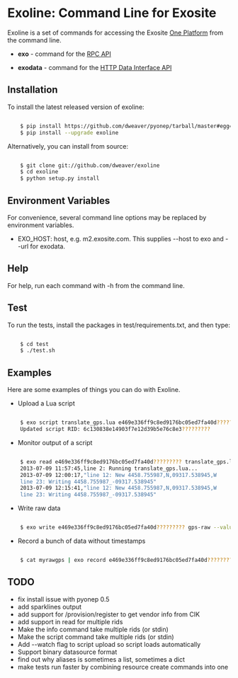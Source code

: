 Exoline: Command Line for Exosite
=================================

Exoline is a set of commands for accessing the Exosite [One Platform](http://exosite.com/products/onep) from the command line.

- **exo** - command for the [RPC API](http://developers.exosite.com/display/OP/Remote+Procedure+Call+API)

- **exodata** - command for the [HTTP Data Interface API](http://developers.exosite.com/display/OP/HTTP+Data+Interface+API)


Installation 
------------

To install the latest released version of exoline:

```bash

    $ pip install https://github.com/dweaver/pyonep/tarball/master#egg=onepv1lib-0.5
    $ pip install --upgrade exoline
```

Alternatively, you can install from source:

```bash

    $ git clone git://github.com/dweaver/exoline
    $ cd exoline
    $ python setup.py install
```



Environment Variables
---------------------

For convenience, several command line options may be replaced by environment variables.

* EXO\_HOST: host, e.g. m2.exosite.com. This supplies --host to exo and --url for exodata.


Help 
----

For help, run each command with -h from the command line.


Test
----

To run the tests, install the packages in test/requirements.txt, and then type:

```bash

    $ cd test
    $ ./test.sh
```

Examples
--------

Here are some examples of things you can do with Exoline.

* Upload a Lua script

```bash

    $ exo script translate_gps.lua e469e336ff9c8ed9176bc05ed7fa40d?????????     
    Updated script RID: 6c130838e14903f7e12d39b5e76c8e3?????????
```

* Monitor output of a script

```bash

    $ exo read e469e336ff9c8ed9176bc05ed7fa40d????????? translate_gps.lua --follow 
    2013-07-09 11:57:45,line 2: Running translate_gps.lua...
    2013-07-09 12:00:17,"line 12: New 4458.755987,N,09317.538945,W
    line 23: Writing 4458.755987_-09317.538945"
    2013-07-09 12:15:41,"line 12: New 4458.755987,N,09317.538945,W
    line 23: Writing 4458.755987_-09317.538945"
```

* Write raw data

```bash

    $ exo write e469e336ff9c8ed9176bc05ed7fa40d????????? gps-raw --value=4458.755987,N,09317.538945,W
```

* Record a bunch of data without timestamps

```bash

    $ cat myrawgps | exo record e469e336ff9c8ed9176bc05ed7fa40d????????? gps-raw - 
```

TODO
----

- fix install issue with pyonep 0.5
- add sparklines output
- add support for /provision/register to get vendor info from CIK
- add support in read for multiple rids
- Make the info command take multiple rids (or stdin)
- Make the script command take multiple rids (or stdin)
- Add --watch flag to script upload so script loads automatically
- Support binary datasource format
- find out why aliases is sometimes a list, sometimes a dict
- make tests run faster by combining resource create commands into one
